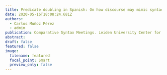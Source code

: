 ```yaml
---
title: Predicate doubling in Spanish: On how discourse may mimic syntactic copying
date: 2020-05-16T18:08:24.681Z
authors:
  - Carlos Muñoz Pérez
  - admin
publication: Comparative Syntax Meetings. Leiden University Center for Linguistics
abstract: 
draft: false
featured: false
image:
  filename: featured
  focal_point: Smart
  preview_only: false
---
```


